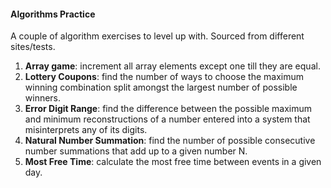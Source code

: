 #### Algorithms Practice

A couple of algorithm exercises to level up with. Sourced from different sites/tests. 
1. __Array game__: increment all array elements except one till they are equal.
2. __Lottery Coupons__: find the number of ways to choose the maximum winning combination split amongst the largest number of possible winners. 
3. __Error Digit Range__: find the difference between the possible maximum and minimum reconstructions of a number entered into a system that misinterprets any of its digits. 
4. __Natural Number Summation__: find the number of possible consecutive number summations that add up to a given number N. 
5. __Most Free Time__: calculate the most free time between events in a given day.
